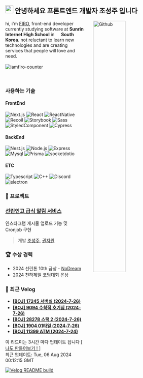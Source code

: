 ## <img src = "https://raw.githubusercontent.com/MartinHeinz/MartinHeinz/master/wave.gif" width=25> 안녕하세요 프론트엔드 개발자 조성주 입니다

<img width="45%" align="right" alt="Github"  style="margin-left: 30px" src="https://raw.githubusercontent.com/onimur/.github/master/.resources/git-header.svg" />

hi, i'm [FIRO](https://devfiro.com), front-end developer currently studying software at  **Sunrin Internet High School** in <img src="https://cdn-icons-png.flaticon.com/512/5111/5111586.png" width=13 /> **South Korea**. not reluctant to learn new technologies and are creating services that people will love and need.<br/><br/>
<img src="https://komarev.com/ghpvc/?username=iamfiro&label=Profile%20views&color=0e75b6&style=flat" alt="iamfiro-counter" />

<br/>

### 사용하는 기술
#### FrontEnd
![Next.js](https://img.shields.io/badge/Next.js-000?style=for-the-badge&logo=Nextdotjs&logoColor=white)
![React](https://img.shields.io/badge/React-61DAFB?style=for-the-badge&logo=React&logoColor=black)
![ReactNative](https://img.shields.io/badge/React%20Native-61DAFB?style=for-the-badge&logo=React&logoColor=black)
![Recoil](https://img.shields.io/badge/Recoil-007af7?style=for-the-badge&logo=Recoil&logoColor=white)
![Storybook](https://img.shields.io/badge/Storybook-FF4785?style=for-the-badge&logo=Storybook&logoColor=white)
![Sass](https://img.shields.io/badge/Sass-CC6699?style=for-the-badge&logo=Sass&logoColor=white)
![StyledComponent](https://img.shields.io/badge/Styled%20Components-DB7093?style=for-the-badge&logo=STYLEDCOMPONENTS&logoColor=white)
![Cypress](https://img.shields.io/badge/Cypress-68d3a7?style=for-the-badge&logo=Cypress&logoColor=white)

#### BackEnd
![Nest.js](https://img.shields.io/badge/Nest.js-E0234E?style=for-the-badge&logo=NESTJS&logoColor=fff)
![Node.js](https://img.shields.io/badge/Node.js-339933?style=for-the-badge&logo=Node.js&logoColor=white)
![Express](https://img.shields.io/badge/Express-000?style=for-the-badge&logo=Express&logoColor=white)
![Mysql](https://img.shields.io/badge/Mysql-347deb?style=for-the-badge&logo=Mysql&logoColor=white)
![Prisma](https://img.shields.io/badge/Prisma-2D3748?style=for-the-badge&logo=Prisma&logoColor=white)
![socketdotio](https://img.shields.io/badge/Socket.io-010101?style=for-the-badge&logo=socketdotio&logoColor=white)

#### ETC
![Typescript](https://img.shields.io/badge/Typescript-3178C6?style=for-the-badge&logo=TYPESCRIPT&logoColor=white)
![C++](https://img.shields.io/badge/C++-286ea6?style=for-the-badge&logo=Cplusplus&logoColor=white)
![Discord](https://img.shields.io/badge/Discord.js-5865F2?style=for-the-badge&logo=Discord&logoColor=white)
![electron](https://img.shields.io/badge/Electron-47848F?style=for-the-badge&logo=ELECTRON&logoColor=white)

### 🧪 프로젝트
### [선린인고 급식 알림 서비스](https://github.com/sunrin-project/instagram)
인스타그램 게시물 업로드 기능 밎 Cronjob 구현
> 개발 [조성주](https://github.com/iamfiro/iamfiro), [권지원](https://github.com/jwkwon0817)

### 🏆 수상 경력
- 2024 선린톤 10th 금상 - [NoDream](https://www.instagram.com/p/C9rniVhpSjv/)
- 2024 천하제일 코딩대회 은상

### 📗 최근 Velog
<ul>
<li><a href="https://velog.io/@awsome_firo/BOJ-9094-%EC%88%98%ED%95%99%EC%A0%81-%ED%98%B8%EA%B8%B0%EC%8B%AC-hf6za9sj"><b>[BOJ] 17245 서버실 (2024-7-26)</b></a><br/></li><li><a href="https://velog.io/@awsome_firo/BOJ-9094-%EC%88%98%ED%95%99%EC%A0%81-%ED%98%B8%EA%B8%B0%EC%8B%AC"><b>[BOJ] 9094 수학적 호기심 (2024-7-26)</b></a><br/></li><li><a href="https://velog.io/@awsome_firo/BOJ-28278-%EC%8A%A4%ED%83%9D-2"><b>[BOJ] 28278 스택 2 (2024-7-26)</b></a><br/></li><li><a href="https://velog.io/@awsome_firo/BOJ-1904-01%ED%83%80%EC%9D%BC"><b>[BOJ] 1904 01타일 (2024-7-26)</b></a><br/></li><li><a href="https://velog.io/@awsome_firo/BOJ-11399-ATM"><b>[BOJ] 11399 ATM (2024-7-24)</b></a><br/></li>
</ul>

이 리드미는 3시간 마다 업데이트 됩니다 [ \[ 나도 만들어보기 ! \]](https://velog.io/@awsome_firo/%EA%B9%83%ED%97%99-README%EC%97%90-%EC%B5%9C%EC%8B%A0-%ED%8F%AC%EC%8A%A4%ED%8A%B8-%EC%8B%A4%EC%8B%9C%EA%B0%84-%EC%97%85%EB%8D%B0%EC%9D%B4%ED%8A%B8-%ED%95%98%EA%B8%B0)<br/>
최근 업데이트: Tue, 06 Aug 2024 00:12:15 GMT

[![Velog README build](https://github.com/iamfiro/iamfiro/actions/workflows/main.yml/badge.svg)](https://github.com/iamfiro/iamfiro/actions/workflows/main.yml)
